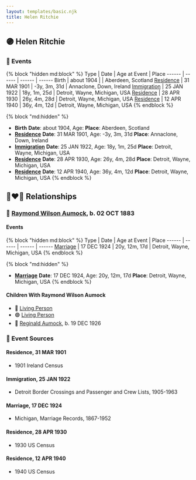 ```yaml
---
layout: templates/basic.njk
title: Helen Ritchie
---
```

## 🟣 Helen Ritchie

### 📆 Events

{% block "hidden md:block" %}
Type | Date | Age at Event | Place
------ | ------ | ------ | ------
Birth | about 1904 |  | Aberdeen, Scotland
[Residence](#event-event-0) | 31 MAR 1901 | -3y, 3m, 31d | Annaclone, Down, Ireland
[Immigration](#event-event-1) | 25 JAN 1922 | 18y, 1m, 25d | Detroit, Wayne, Michigan, USA
[Residence](#event-event-2) | 28 APR 1930 | 26y, 4m, 28d | Detroit, Wayne, Michigan, USA
[Residence](#event-event-3) | 12 APR 1940 | 36y, 4m, 12d | Detroit, Wayne, Michigan, USA
{% endblock %}

{% block "md:hidden" %}
- **Birth**
**Date**: about 1904, Age:
**Place**: Aberdeen, Scotland
- **[Residence](#event-event-0)**
**Date**: 31 MAR 1901, Age: -3y, 3m, 31d
**Place**: Annaclone, Down, Ireland
- **[Immigration](#event-event-1)**
**Date**: 25 JAN 1922, Age: 18y, 1m, 25d
**Place**: Detroit, Wayne, Michigan, USA
- **[Residence](#event-event-2)**
**Date**: 28 APR 1930, Age: 26y, 4m, 28d
**Place**: Detroit, Wayne, Michigan, USA
- **[Residence](#event-event-3)**
**Date**: 12 APR 1940, Age: 36y, 4m, 12d
**Place**: Detroit, Wayne, Michigan, USA
{% endblock %}

## 👩‍❤️‍👨 Relationships

### 🔵 [Raymond Wilson Aumock](/people/1/17962037), b. 02 OCT 1883

#### Events

{% block "hidden md:block" %}
Type | Date | Age at Event | Place
------ | ------ | ------ | ------
[Marriage](#event-family-0-event-0) | 17 DEC 1924 | 20y, 12m, 17d | Detroit, Wayne, Michigan, USA
{% endblock %}

{% block "md:hidden" %}
- **[Marriage](#event-family-0-event-0)**
**Date**: 17 DEC 1924, Age: 20y, 12m, 17d
**Place**: Detroit, Wayne, Michigan, USA
{% endblock %}

#### Children With Raymond Wilson Aumock
* 🔵 [Living Person](/people/6/61349489)
* 🟣 [Living Person](/people/7/73724053)
* 🔵 [Reginald Aumock](/people/6/62743185), b. 19 DEC 1926
### 📰 Event Sources

#### <a id="event-event-0"></a> Residence, 31 MAR 1901
* 1901 Ireland Census

#### <a id="event-event-1"></a> Immigration, 25 JAN 1922
* Detroit Border Crossings and Passenger and Crew Lists, 1905-1963

#### <a id="event-family-0-event-0"></a> Marriage, 17 DEC 1924
* Michigan, Marriage Records, 1867-1952

#### <a id="event-event-2"></a> Residence, 28 APR 1930
* 1930 US Census

#### <a id="event-event-3"></a> Residence, 12 APR 1940
* 1940 US Census